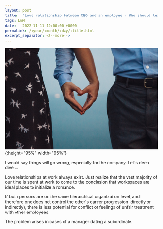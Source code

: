 ```yaml
---
layout: post
title:  "Love relationship between CEO and an employee - Who should leave the company?"
tags: L&M
date:   2022-11-11 19:00:00 +0000
permalink: /:year/:month/:day/:title.html
excerpt_separator: <!--more-->
---
```


![Love relationship between CEO and an employee](/assets/images/love-heart-hands.jpg){:height="95%" width="95%"}

I would say things will go wrong, especially for the company. Let`s deep dive ...
<!--more-->

Love relationships at work always exist. Just realize that the vast majority of our time is spent at work to come to the conclusion that workspaces are ideal places to initialize a romance.

If both persons are on the same hierarchical organization level, and therefore one does not control the other's career progression (directly or indirectly), there is less potential for conflict or feelings of unfair treatment with other employees. 

The problem arises in cases of a manager dating a subordinate. 
